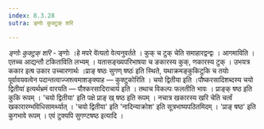 ```yaml
---
index: 8.3.28
sutra: ङ्णोः कुक्टुक् शरि

---
```

_ङ्णोः कुक्टुक् शरि_ - ङ्णोः ।हे मपरे वे॑त्यतो वेत्यनुवर्तते । कुक् च टुक् चेति समाहारद्वन्द्वः । आगमाविति । एतच्च आद्यन्तौ टकिता॑विति लभ्यम् । यतासङ्ख्यपरिभाषया च ङकारस्य कुक्, णकारस्य टुक् । उभयत्र ककार इत्ष उकार उच्चारणार्थः ।प्राङ् षष्ठः सुगण् षष्ठः॑ इति स्थिते, यथाक्रमङ्कुकिटुकि च तयोः पूर्वावयवत्वेन पदान्तत्वाज्जश्त्वमाशङ्क्याह — कुक्टुकोरिति । चयो द्वितीया इति ।पौष्करसादिशब्दस्य चयो द्वितीया॑ इत्यर्थभ्रमं वारयति — पौश्करसादिराचार्य इति । तथाच विकल्पः फलतीति भावः । प्राङ्क् षष्ठ इति कुकि रूपम् । 'चयो द्वितीया' इति पक्षे प्राङ् ख् षष्ठ इति रूपम् । नचात्र खकारस्य खरि चेति चर्त्वं खकारारम्भविधिसामर्थ्यात् । 'चयो द्वितीया' इति 'नादिन्याक्रोश' इति सूत्रभाष्यपठितमिदम् । 'प्राङ् षष्ठ' इति कुगभावे रूपम् । एवं टुक्यपि सुगण्टषष्ठ इत्यादि ।